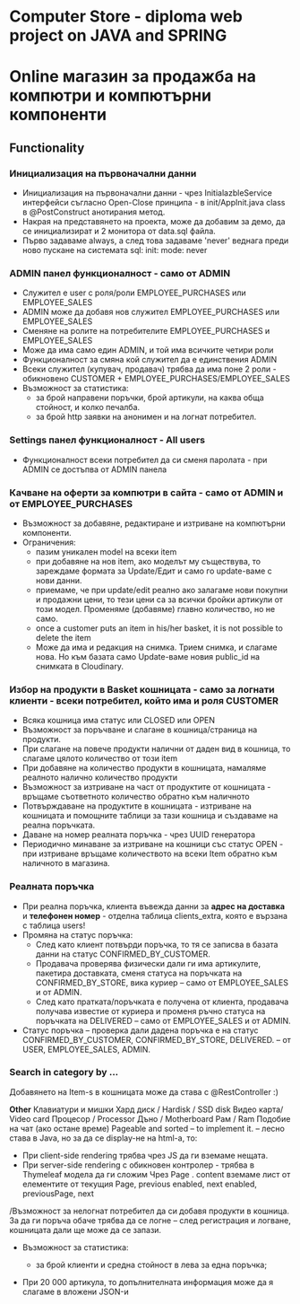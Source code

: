 # Computer Store - diploma web project on JAVA and SPRING
# Online магазин за продажба на компютри и компютърни компоненти

## Functionality
### Инициализация на първоначални данни
* Инициализация на първоначални данни - чрез InitialazbleService интерфейси съгласно Open-Close принципа - в init/AppInit.java class в @PostConstruct анотирания метод.
* Накрая на представянето на проекта, може да добавим за демо, да се инициализират и 2 монитора от data.sql файла.
* Първо задаваме always, a след това задаваме 'never' веднага преди ново пускане на системата
sql:
  init:
    mode: never

### ADMIN панел функционалност - **само от ADMIN**
* Служител е user с роля/роли EMPLOYEE_PURCHASES или EMPLOYEE_SALES
* ADMIN може да добавя нов служител EMPLOYEE_PURCHASES или EMPLOYEE_SALES
* Сменяне на ролите нa потребителите EMPLOYEE_PURCHASES и EMPLOYEE_SALES
* Може да има само един ADMIN, и той има всичките четири роли
* Функционалност за смяна кой служител да е единствения ADMIN
* Всеки служител (купувач, продавач) трябва да има поне 2 роли - обикновено CUSTOMER + EMPLOYEE_PURCHASES/EMPLOYEE_SALES
* Възможност за статистика:
  * за брой направени поръчки, брой артикули, на каква обща стойност, и колко печалба.
  * за брой http заявки на анонимен и на логнат потребител.

### Settings панел функционалност - **All users**
* Функционалност всеки потребител да си сменя паролата - при ADMIN се достъпва от ADMIN панела

### Качване на оферти за компютри в сайта - **само от ADMIN и от EMPLOYEE_PURCHASES**
* Възможност за добавяне, редактиране и изтриване на компютърни компоненти.
* Ограничения: 
  * пазим уникален model на всеки item
  * при добавяне на нов item, ако моделът му съществува, то зареждаме формата за Update/Едит и само го update-ваме с нови данни.
  * приемаме, че при update/edit реално ако залагаме нови покупни и продажни цени, то тези цени са за всички бройки артикули от този модел. Променяме (добавяме) главно количество, но не само.
  * once a customer puts an item in his/her basket, it is not possible to delete the item
  * Може да има и редакция на снимка. Трием снимка, и слагаме нова. Но към базата само Update-ваме новия public_id на снимката в Cloudinary.


### Избор на продукти в Basket кошницата - само за логнати клиенти - **всеки потребител, който има и роля CUSTOMER**
* Всяка кошница има статус или CLOSED или OPEN
* Възможност за поръчване и слагане в кошница/страница на продукти.
* При слагане на повече продукти налични от даден вид в кошница, то слагаме цялото количество от този item
* При добавяне на количество продукти в кошницата, намаляме реалното налично количество продукти
* Възможност за изтриване на част от продуктите от кошницата - връщаме съответното количество обратно към наличното
* Потвърждаване на продуктите в кошницата - изтриване на кошницата и помощните таблици за тази кошница и създаваме на реална поръчката.
* Даване на номер реалната поръчка - чрез UUID генератора
* Периодично минаване за изтриване на кошници със статус OPEN - при изтриване връщаме количеството на всеки Item обратно към наличното в магазина.


### Реалната поръчка
* При реална поръчка, клиента въвежда данни за **адрес на доставка** и **телефонен номер** - отделна таблица clients_extra, която е вързана с таблица users!
* Промяна на статус поръчка:
  * След като клиент потвърди поръчка, то тя се записва в базата данни на статус CONFIRMED_BY_CUSTOMER.
  * Продавача проверява физически дали ги има артикулите, пакетира доставката, сменя статуса на поръчката на CONFIRMED_BY_STORE, вика куриер – само от EMPLOYEE_SALES и от ADMIN.
  * След като пратката/поръчката е получена от клиента, продавача получава известие от куриера и променя ръчно статуса на поръчката на DELIVERED – само от EMPLOYEE_SALES и от ADMIN.
* Статус поръчка – проверка дали дадена поръчка е на статус CONFIRMED_BY_CUSTOMER, CONFIRMED_BY_STORE, DELIVERED. – от USER, EMPLOYEE_SALES, ADMIN.


### Search in category by  ...

Добавянето на Item-s в кошницата може да става с @RestController :)


**Other**
Клавиатури и мишки
Хард диск / Hardisk / SSD disk
Видео карта/ Video card
Процесор / Processor
Дъно / Motherboard
Рам / Ram
Подобие на чат (ако остане време)
Pageable and sorted – to implement it. – лесно става в Java, но за да се display-не на html-a, то:
-	При client-side rendering трябва чрез JS да ги вземаме нещата.
-	При server-side rendering с обикновен контролер -  трябва в Thymeleaf модела да ги сложим 
Чрез Page . content вземаме лист от елементите от текущия Page, previous enabled, next enabled, previousPage, next

/Възможност за нелогнат потребител да си добавя продукти в кошница. За да ги поръча обаче трябва да се логне – след регистрация и логване, кошницата дали ще може да се запази.
* Възможност за статистика:
  * за брой клиенти и средна стойност в лева за една поръчка;


* При 20 000 артикула, то допълнителната информация може да я слагаме в вложени JSON-и